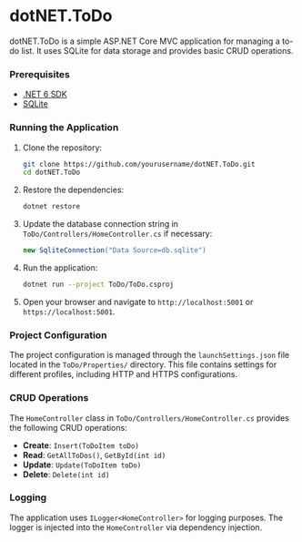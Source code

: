 # dotNET.ToDo

dotNET.ToDo is a simple ASP.NET Core MVC application for managing a to-do list. It uses SQLite for data storage and provides basic CRUD operations.


### Prerequisites

- [.NET 6 SDK](https://dotnet.microsoft.com/download/dotnet/6.0)
- [SQLite](https://www.sqlite.org/download.html)

### Running the Application

1. Clone the repository:
    ```sh
    git clone https://github.com/yourusername/dotNET.ToDo.git
    cd dotNET.ToDo
    ```

2. Restore the dependencies:
    ```sh
    dotnet restore
    ```

3. Update the database connection string in `ToDo/Controllers/HomeController.cs` if necessary:
    ```csharp
    new SqliteConnection("Data Source=db.sqlite")
    ```

4. Run the application:
    ```sh
    dotnet run --project ToDo/ToDo.csproj
    ```

5. Open your browser and navigate to `http://localhost:5001` or `https://localhost:5001`.

### Project Configuration

The project configuration is managed through the `launchSettings.json` file located in the `ToDo/Properties/` directory. This file contains settings for different profiles, including HTTP and HTTPS configurations.

### CRUD Operations

The `HomeController` class in `ToDo/Controllers/HomeController.cs` provides the following CRUD operations:

- **Create**: `Insert(ToDoItem toDo)`
- **Read**: `GetAllToDos()`, `GetById(int id)`
- **Update**: `Update(ToDoItem toDo)`
- **Delete**: `Delete(int id)`

### Logging

The application uses `ILogger<HomeController>` for logging purposes. The logger is injected into the `HomeController` via dependency injection.
